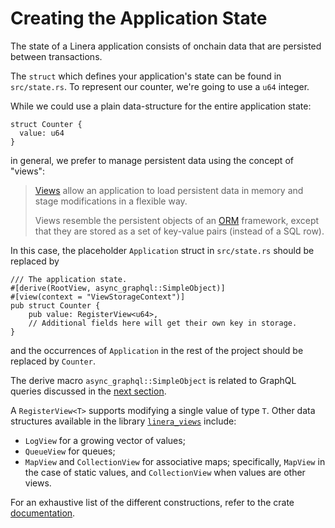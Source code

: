 # Creating the Application State

The state of a Linera application consists of onchain data that are persisted
between transactions.

The `struct` which defines your application's state can be found in
`src/state.rs`. To represent our counter, we're going to use a `u64` integer.

While we could use a plain data-structure for the entire application state:

```rust,ignore
struct Counter {
  value: u64
}
```

in general, we prefer to manage persistent data using the concept of "views":

> [Views](https://docs.rs/linera-views/latest/linera_views/) allow an
> application to load persistent data in memory and stage modifications in a
> flexible way.
>
> Views resemble the persistent objects of an
> [ORM](https://en.wikipedia.org/wiki/Object%E2%80%93relational_mapping)
> framework, except that they are stored as a set of key-value pairs (instead of
> a SQL row).

In this case, the placeholder `Application` struct in `src/state.rs` should be
replaced by

```rust,ignore
/// The application state.
#[derive(RootView, async_graphql::SimpleObject)]
#[view(context = "ViewStorageContext")]
pub struct Counter {
    pub value: RegisterView<u64>,
    // Additional fields here will get their own key in storage.
}
```

and the occurrences of `Application` in the rest of the project should be
replaced by `Counter`.

The derive macro `async_graphql::SimpleObject` is related to GraphQL queries
discussed in the [next section](service.md).

A `RegisterView<T>` supports modifying a single value of type `T`. Other data
structures available in the library
[`linera_views`](https://docs.rs/linera-views/latest/linera_views/) include:

- `LogView` for a growing vector of values;
- `QueueView` for queues;
- `MapView` and `CollectionView` for associative maps; specifically, `MapView`
  in the case of static values, and `CollectionView` when values are other
  views.

For an exhaustive list of the different constructions, refer to the crate
[documentation](https://docs.rs/linera-views/latest/linera_views/).
